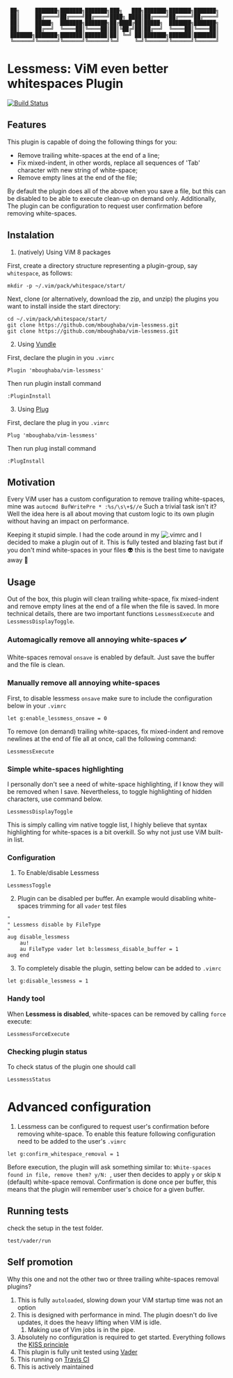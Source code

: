      ██╗     ███████╗███████╗███████╗███╗   ███╗███████╗███████╗███████╗
     ██║     ██╔════╝██╔════╝██╔════╝████╗ ████║██╔════╝██╔════╝██╔════╝
     ██║     █████╗  ███████╗███████╗██╔████╔██║█████╗  ███████╗███████╗
     ██║     ██╔══╝  ╚════██║╚════██║██║╚██╔╝██║██╔══╝  ╚════██║╚════██║
     ███████╗███████╗███████║███████║██║ ╚═╝ ██║███████╗███████║███████║
     ╚══════╝╚══════╝╚══════╝╚══════╝╚═╝     ╚═╝╚══════╝╚══════╝╚══════╝

# Lessmess: ViM even better whitespaces Plugin

[![Build Status](https://travis-ci.org/mboughaba/vim-lessmess.svg?branch=master)](https://travis-ci.org/mboughaba/vim-lessmess)


## Features
This plugin is capable of doing the following things for you:
* Remove trailing white-spaces at the end of a line;
* Fix mixed-indent, in other words, replace all sequences of 'Tab' character with new string of white-space;
* Remove empty lines at the end of the file;

By default the plugin does all of the above when you save a file, but this can be disabled to be able to execute clean-up on demand only.
Additionally, The plugin can be configuration to request user confirmation before removing white-spaces.


## Instalation
1. (natively) Using ViM 8 packages

First, create a directory structure representing a plugin-group, say `whitespace`, as follows:

```shell
mkdir -p ~/.vim/pack/whitespace/start/
```
Next, clone (or alternatively, download the zip, and unzip) the plugins you want to install inside the start directory:

```shell
cd ~/.vim/pack/whitespace/start/
git clone https://github.com/mboughaba/vim-lessmess.git
git clone https://github.com/mboughaba/vim-lessmess.git
```


2. Using [Vundle](https://github.com/VundleVim/Vundle.vim)

First, declare the plugin in you `.vimrc`
```vim
Plugin 'mboughaba/vim-lessmess'
```
Then run plugin install command
```vim
:PluginInstall
```


3. Using [Plug](https://github.com/junegunn/vim-plug)

First, declare the plug in you `.vimrc`
```vim
Plug 'mboughaba/vim-lessmess'
```
Then run plug install command
```vim
:PlugInstall
```


## Motivation
Every ViM user has a custom configuration to remove trailing white-spaces, mine was `autocmd BufWritePre * :%s/\s\+$//e`
Such a trivial task isn't it? Well the idea here is all about moving that custom logic to its own plugin without having an impact on performance.

Keeping it stupid simple. I had the code around in my ![.vimrc](https://github.com/mboughaba/dotfiles/blob/master/.vimrc) and I decided to make a plugin out of it.
This is fully tested and blazing fast but if you don't mind white-spaces in your files :alien: this is the best time to navigate away :rocket:


## Usage
Out of the box, this plugin will clean trailing white-space, fix mixed-indent and remove empty lines at the end of a file when the file is saved.
In more technical details, there are two important functions `LessmessExecute` and `LessmessDisplayToggle`.


### Automagically remove all annoying white-spaces :heavy_check_mark:
White-spaces removal `onsave` is enabled by default. Just save the buffer and the file is clean.


### Manually remove all annoying white-spaces
First, to disable lessmess `onsave` make sure to include the configuration below in your `.vimrc`
```vim
let g:enable_lessmess_onsave = 0
```
To remove (on demand) trailing white-spaces, fix mixed-indent and remove newlines at the end of file all at once, call the following command:
```vim
LessmessExecute
```


### Simple white-spaces highlighting
I personally don't see a need of white-space highlighting, if I know they will be removed when I save. Nevertheless, to toggle highlighting of hidden characters, use command below.
```vim
LessmessDisplayToggle
```
This is simply calling vim native toggle list, I highly believe that syntax highlighting for white-spaces is a bit overkill. So why not just use ViM built-in list.


### Configuration
1. To Enable/disable Lessmess
```vim
LessmessToggle
```

2. Plugin can be disabled per buffer. An example would disabling white-spaces trimming for all `vader` test files
```vim
"
" Lessmess disable by FileType
"
aug disable_lessmess
    au!
    au FileType vader let b:lessmess_disable_buffer = 1
aug end
```

3. To completely disable the plugin, setting below can be added to `.vimrc`
 ```vim
let g:disable_lessmess = 1
 ```


### Handy tool
When **Lessmess is disabled**, white-spaces can be removed by calling `force` execute:
```vim
LessmessForceExecute
```


### Checking plugin status
To check status of the plugin one should call
```vim
LessmessStatus
```


# Advanced configuration
1. Lessmess can be configured to request user's confirmation before removing white-space. To enable this feature following configuration need to be added to the user's `.vimrc`
```vim
let g:confirm_whitespace_removal = 1
```
Before execution, the plugin will ask something similar to: `White-spaces found in file, remove them? y/N: `, user then decides to apply `y` or skip `N` (default) white-space removal.
Confirmation is done once per buffer, this means that the plugin will remember user's choice for a given buffer.


## Running tests
check the setup in the test folder.
```shell
test/vader/run
```


## Self promotion
Why this one and not the other two or three trailing white-spaces removal plugins?
1. This is fully `autoloaded`, slowing down your ViM startup time was not an option
2. This is designed with performance in mind. The plugin doesn't do live updates, it does the heavy lifting when ViM is idle.
    1. Making use of Vim jobs is in the pipe.
3. Absolutely no configuration is required to get started. Everything follows the [KISS principle](https://en.wikipedia.org/wiki/KISS_principle)
4. This plugin is fully unit tested using [Vader](https://github.com/junegunn/vader.vim)
5. This running on [Travis CI](https://travis-ci.org/mboughaba/vim-lessmess)
6. This is actively maintained
